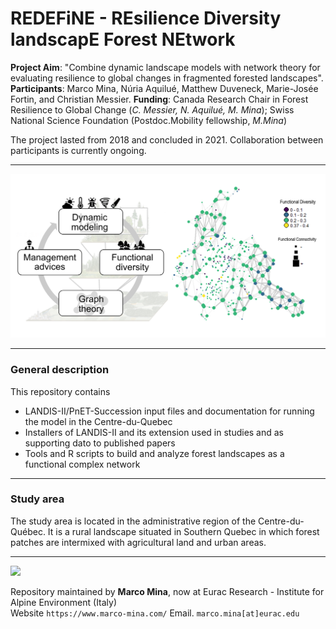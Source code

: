 # REDEFiNE - REsilience Diversity landscapE Forest NEtwork 

**Project Aim**: "Combine dynamic landscape models with network theory for evaluating resilience to global changes in fragmented forested landscapes".
**Participants**: Marco Mina, Núria Aquilué, Matthew Duveneck, Marie-Josée Fortin, and Christian Messier. 
**Funding**: Canada Research Chair in Forest Resilience to Global Change (*C. Messier, N. Aquilué, M. Mina*); Swiss National Science Foundation (Postdoc.Mobility fellowship, *M.Mina*)

The project lasted from 2018 and concluded in 2021. Collaboration between participants is currently ongoing. 

-----------  


![](figures/projectlogo.jpg)

-------


### General description

This repository contains 
 - LANDIS-II/PnET-Succession input files and documentation for running the model in the Centre-du-Quebec
 - Installers of LANDIS-II and its extension used in studies and as supporting dato to published papers
 - Tools and R scripts to build and analyze forest landscapes as a functional complex network

-----------


### Study area

The study area is located in the administrative region of the Centre-du-Québec. It is a rural landscape situated in Southern Quebec in which forest patches are intermixed with agricultural land and urban areas. 

  
-----------

![](figures/cdq_landscape.jpg)

Repository maintained by **Marco Mina**, now at Eurac Research - Institute for Alpine Environment (Italy)  
Website `https://www.marco-mina.com/`
Email. 	`marco.mina[at]eurac.edu`
